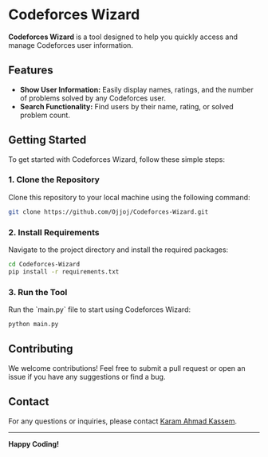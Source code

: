 # Codeforces Wizard

**Codeforces Wizard** is a tool designed to help you quickly access and manage Codeforces user information.

## Features

- **Show User Information:** Easily display names, ratings, and the number of problems solved by any Codeforces user.
- **Search Functionality:** Find users by their name, rating, or solved problem count.

## Getting Started

To get started with Codeforces Wizard, follow these simple steps:

### 1. Clone the Repository

Clone this repository to your local machine using the following command:

```bash
git clone https://github.com/Ojjoj/Codeforces-Wizard.git
```

### 2. Install Requirements

Navigate to the project directory and install the required packages:

```bash
cd Codeforces-Wizard
pip install -r requirements.txt
```

### 3. Run the Tool

Run the \`main.py\` file to start using Codeforces Wizard:

```bash
python main.py
```

## Contributing

We welcome contributions! Feel free to submit a pull request or open an issue if you have any suggestions or find a bug.

## Contact

For any questions or inquiries, please contact [Karam Ahmad Kassem](mailto:karam.ahmadkassem@gmail.com).

---

**Happy Coding!**
